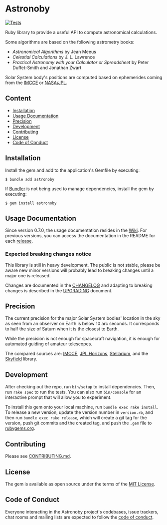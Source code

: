 # Astronoby

[![Tests](https://github.com/rhannequin/astronoby/workflows/Ruby/badge.svg)](https://github.com/rhannequin/astronoby/actions?query=workflow%3ARuby)

Ruby library to provide a useful API to compute astronomical calculations.

Some algorithms are based on the following astrometry books:
* _Astronomical Algorithms_ by Jean Meeus
* _Celestial Calculations_ by J. L. Lawrence
* _Practical Astronomy with your Calculator or Spreadsheet_ by Peter
  Duffet-Smith and Jonathan Zwart

Solar System body's positions are computed based on ephemerides coming from
the [IMCCE] or [NASA/JPL].

[NASA/JPL]: https://ssd.jpl.nasa.gov/planets/eph_export.html

## Content
- [Installation](#installation)
- [Usage Documentation](#usage-documentation)
- [Precision](#precision)
- [Development](#development)
- [Contributing](#contributing)
- [License](#license)
- [Code of Conduct](#code-of-conduct)

## Installation

Install the gem and add to the application's Gemfile by executing:

    $ bundle add astronoby

If [Bundler] is not being used to manage dependencies, install the gem by
executing:

    $ gem install astronoby

[Bundler]: https://bundler.io

## Usage Documentation

Since version 0.7.0, the usage documentation resides in the [Wiki]. For
previous versions, you can access the documentation in the README for each
[release].

[Wiki]: https://github.com/rhannequin/astronoby/wiki
[release]: https://github.com/rhannequin/astronoby/releases

### Expected breaking changes notice

This library is still in heavy development. The public is not stable, please
be aware new minor versions will probably lead to breaking changes until a
major one is released.

Changes are documented in the [CHANGELOG] and adapting to breaking changes is
described in the [UPGRADING] document.

[CHANGELOG]: https://github.com/rhannequin/astronoby/blob/main/CHANGELOG.md
[UPGRADING]: https://github.com/rhannequin/astronoby/blob/main/UPGRADING.md

## Precision

The current precision for the major Solar System bodies' location in the sky
as seen from an observer on Earth is below 10 arc seconds. It corresponds to
half the size of Saturn when it is the closest to Earth.

While the precision is not enough for spacecraft navigation, it is enough for
automated guiding of amateur telescopes.

The compared sources are: [IMCCE], [JPL Horizons], [Stellarium], and the
[Skyfield] library.

[IMCCE]: https://www.imcce.fr
[JPL Horizons]: https://ssd.jpl.nasa.gov/horizons.cgi
[Stellarium]: https://stellarium.org
[Skyfield]: https://rhodesmill.org/skyfield/

## Development

After checking out the repo, run `bin/setup` to install dependencies. Then, run
`rake spec` to run the tests. You can also run `bin/console` for an interactive
prompt that will allow you to experiment.

To install this gem onto your local machine, run `bundle exec rake install`. To
release a new version, update the version number in `version.rb`, and then run
`bundle exec rake release`, which will create a git tag for the version, push
git commits and the created tag, and push the `.gem` file to [rubygems.org].

[rubygems.org]: https://rubygems.org

## Contributing

Please see [CONTRIBUTING.md].

[CONTRIBUTING.md]: https://github.com/rhannequin/astronoby/blob/main/CONTRIBUTING.md

[code of conduct]: https://github.com/rhannequin/astronoby/blob/main/CODE_OF_CONDUCT.md

## License

The gem is available as open source under the terms of the [MIT License].

[MIT License]: https://opensource.org/licenses/MIT

## Code of Conduct

Everyone interacting in the Astronoby project's codebases, issue trackers, chat
rooms and mailing lists are expected to follow the [code of conduct].

[code of conduct]: https://github.com/rhannequin/astronoby/blob/main/CODE_OF_CONDUCT.md

